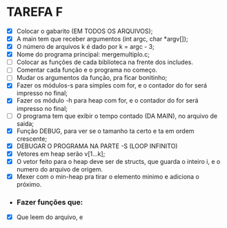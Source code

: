 TAREFA F
=========

- [x] Colocar o gabarito (EM TODOS OS ARQUIVOS);
- [x] A main tem que receber argumentos (int argc, char *argv[]);
- [x] O número de arquivos k é dado por k = argc - 3;
- [x] Nome do programa principal: mergemultiplo.c;
- [ ] Colocar as funções de cada biblioteca na frente dos includes.
- [ ] Comentar cada função e o programa no começo.
- [ ] Mudar os argumentos da função, pra ficar bonitinho;
- [x] Fazer os módulos-s para simples com for, e o contador do for será impresso no final;
- [x] Fazer os módulo -h para heap com for, e o contador do for será impresso no final;
- [ ] O programa tem que exibir o tempo contado (DA MAIN), no arquivo de saida;
- [x] Função DEBUG, para ver se o tamanho ta certo e ta em ordem crescente;
- [x] DEBUGAR O PROGRAMA NA PARTE -S (LOOP INFINITO)
- [x] Vetores em heap serão v[1...k];
- [x] O vetor feito para o heap deve ser de structs, que guarda o inteiro i, e o numero do arquivo de origem.
- [x] Mexer com o min-heap pra tirar o elemento minimo e adiciona o próximo.

- ### Fazer funções que:
- [x] Que leem do arquivo, e 
